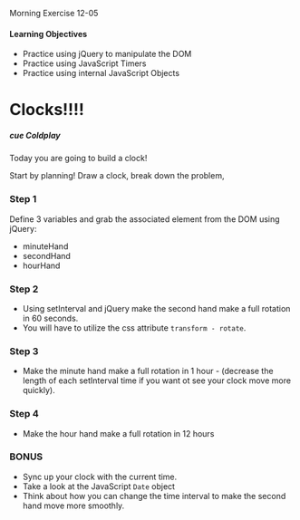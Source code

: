 Morning Exercise 12-05

#### Learning Objectives
- Practice using jQuery to manipulate the DOM
- Practice using JavaScript Timers
- Practice using internal JavaScript Objects

# Clocks!!!!
##### cue Coldplay

Today you are going to build a clock!

Start by planning! Draw a clock, break down the problem,

### Step 1
Define 3 variables and grab the associated element from the DOM using jQuery:
- minuteHand
- secondHand
- hourHand

### Step 2
- Using setInterval and jQuery make the second hand make a full rotation in 60 seconds.
- You will have to utilize the css attribute `transform - rotate`.

### Step 3
- Make the minute hand make a full rotation in 1 hour - (decrease the length of each setInterval time if you want ot see your clock move more quickly).

### Step 4
- Make the hour hand make a full rotation in 12 hours

### BONUS
- Sync up your clock with the current time.
- Take a look at the JavaScript `Date` object
- Think about how you can change the time interval to make the second hand move more smoothly.  
